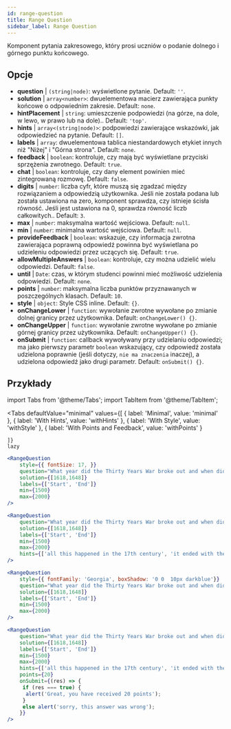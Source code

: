 ```yaml
---
id: range-question
title: Range Question
sidebar_label: Range Question
---
```


Komponent pytania zakresowego, który prosi uczniów o podanie dolnego i górnego punktu końcowego.

## Opcje

* __question__ | `(string|node)`: wyświetlone pytanie. Default: `''`.
* __solution__ | `array<number>`: dwuelementowa macierz zawierająca punkty końcowe o odpowiednim zakresie. Default: `none`.
* __hintPlacement__ | `string`: umieszczenie podpowiedzi (na górze, na dole, w lewo, w prawo lub na dole).. Default: `'top'`.
* __hints__ | `array<(string|node)>`: podpowiedzi zawierające wskazówki, jak odpowiedzieć na pytanie. Default: `[]`.
* __labels__ | `array`: dwuelementowa tablica niestandardowych etykiet innych niż "Niżej" i "Górna strona". Default: `none`.
* __feedback__ | `boolean`: kontroluje, czy mają być wyświetlane przyciski sprzężenia zwrotnego. Default: `true`.
* __chat__ | `boolean`: kontroluje, czy dany element powinien mieć zintegrowaną rozmowę. Default: `false`.
* __digits__ | `number`: liczba cyfr, które muszą się zgadzać między rozwiązaniem a odpowiedzią użytkownika. Jeśli nie została podana lub została ustawiona na zero, komponent sprawdza, czy istnieje ścisła równość. Jeśli jest ustawiona na 0, sprawdza równość liczb całkowitych.. Default: `3`.
* __max__ | `number`: maksymalna wartość wejściowa. Default: `null`.
* __min__ | `number`: minimalna wartość wejściowa. Default: `null`.
* __provideFeedback__ | `boolean`: wskazuje, czy informacja zwrotna zawierająca poprawną odpowiedź powinna być wyświetlana po udzieleniu odpowiedzi przez uczących się. Default: `true`.
* __allowMultipleAnswers__ | `boolean`: kontroluje, czy można udzielić wielu odpowiedzi. Default: `false`.
* __until__ | `Date`: czas, w którym studenci powinni mieć możliwość udzielenia odpowiedzi. Default: `none`.
* __points__ | `number`: maksymalna liczba punktów przyznawanych w poszczególnych klasach. Default: `10`.
* __style__ | `object`: Style CSS inline. Default: `{}`.
* __onChangeLower__ | `function`: wywołanie zwrotne wywołane po zmianie dolnej granicy przez użytkownika. Default: `onChangeLower() {}`.
* __onChangeUpper__ | `function`: wywołanie zwrotne wywołane po zmianie górnej granicy przez użytkownika. Default: `onChangeUpper() {}`.
* __onSubmit__ | `function`: callback wywoływany przy udzielaniu odpowiedzi; ma jako pierwszy parametr `boolean` wskazujący, czy odpowiedź została udzielona poprawnie (jeśli dotyczy, `nie ma znaczenia` inaczej), a udzielona odpowiedź jako drugi parametr. Default: `onSubmit() {}`.


## Przykłady

import Tabs from '@theme/Tabs';
import TabItem from '@theme/TabItem';

<Tabs
    defaultValue="minimal"
    values={[
        { label: 'Minimal', value: 'minimal' },
        { label: 'With Hints', value: 'withHints' },
        { label: 'With Style', value: 'withStyle' },
        { label: 'With Points and Feedback', value: 'withPoints' }
        
    ]}
    lazy
>

<TabItem value="minimal">

```jsx live
<RangeQuestion
    style={{ fontSize: 17, }}
    question="What year did the Thirty Years War broke out and when did it?"
    solution={[1618,1648]}
    labels={['Start', 'End']}
    min={1500}
    max={2000}
/>
```

</TabItem>

<TabItem value="withHints">

```jsx live
<RangeQuestion
    question="What year did the Thirty Years War broke out and when did it?"
    solution={[1618,1648]}
    labels={['Start', 'End']}
    min={1500}
    max={2000}
    hints={['all this happened in the 17th century', 'it ended with the Peace of Westphalia in 1648']}
/>
```

</TabItem>

<TabItem value="withStyle">

```jsx live
<RangeQuestion
    style={{ fontFamily: 'Georgia', boxShadow: '0 0  10px darkblue'}}
    question="What year did the Thirty Years War broke out and when did it?"
    solution={[1618,1648]}
    labels={['Start', 'End']}
    min={1500}
    max={2000}
/>
```

</TabItem>

<TabItem value="withPoints">

```jsx live
<RangeQuestion
    question="What year did the Thirty Years War broke out and when did it?"
    solution={[1618,1648]}
    labels={['Start', 'End']}
    min={1500}
    max={2000}
    hints={['all this happened in the 17th century', 'it ended with the Peace of Westphalia in 1648']}
    points={20}
    onSubmit={(res) => {
     if (res === true) {
      alert('Great, you have received 20 points');
     }
     else alert('sorry, this answer was wrong');
    }}
/>
```

</TabItem>

</Tabs>
